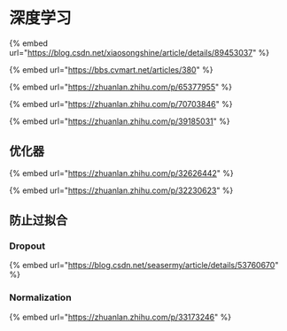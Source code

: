 # 深度学习



{% embed url="https://blog.csdn.net/xiaosongshine/article/details/89453037" %}

{% embed url="https://bbs.cvmart.net/articles/380" %}



{% embed url="https://zhuanlan.zhihu.com/p/65377955" %}

{% embed url="https://zhuanlan.zhihu.com/p/70703846" %}





{% embed url="https://zhuanlan.zhihu.com/p/39185031" %}

## 优化器

{% embed url="https://zhuanlan.zhihu.com/p/32626442" %}



{% embed url="https://zhuanlan.zhihu.com/p/32230623" %}



## 防止过拟合

### Dropout

{% embed url="https://blog.csdn.net/seasermy/article/details/53760670" %}



### Normalization

{% embed url="https://zhuanlan.zhihu.com/p/33173246" %}

